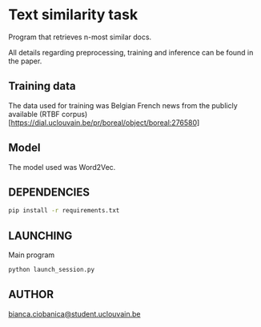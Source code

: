 # Text similarity task
Program that retrieves n-most similar docs.

All details regarding preprocessing, training and inference can be found in the paper.

## Training data
The data used for training was Belgian French news from the publicly available (RTBF corpus)[https://dial.uclouvain.be/pr/boreal/object/boreal:276580]

## Model
The model used was Word2Vec.

## DEPENDENCIES
```bash
pip install -r requirements.txt
```

## LAUNCHING
Main program

```bash
python launch_session.py
```

## AUTHOR
bianca.ciobanica@student.uclouvain.be

